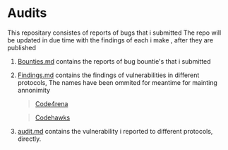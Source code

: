 # Audits

This repositary consistes of reports of bugs that i submitted
The repo will be updated in due time with the findings of each i make , after they are published


1. [Bounties.md](https://github.com/Saptarshi1010/Audits/blob/main/bounties.md) contains the reports of bug bountie's that i submitted
2. [Findings.md](https://github.com/Saptarshi1010/Audits/blob/main/findings.md) contains the findings of vulnerabilities in different protocols, The names have been ommited for meantime for mainting annonimity
   > [Code4rena](https://code4rena.com/@MSaptarshi)
   
   > [Codehawks](https://www.codehawks.com/profile/clo5qv6340012l908bg06iu1w)
4. [audit.md](https://github.com/Saptarshi1010/Audits/blob/main/audit.md) contains the vulnerability i reported to different protocols, directly.
